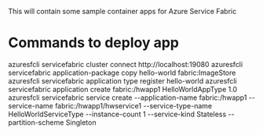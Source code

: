 This will contain some sample container apps for Azure Service Fabric

# Commands to deploy app
azuresfcli servicefabric cluster connect http://localhost:19080
azuresfcli servicefabric application-package copy hello-world fabric:ImageStore
azuresfcli servicefabric application type register hello-world
azuresfcli servicefabric application create fabric:/hwapp1 HelloWorldAppType 1.0
azuresfcli servicefabric service create --application-name fabric:/hwapp1 --service-name fabric:/hwapp1/hwservice1 --service-type-name HelloWorldServiceType --instance-count 1 --service-kind Stateless --partition-scheme Singleton

